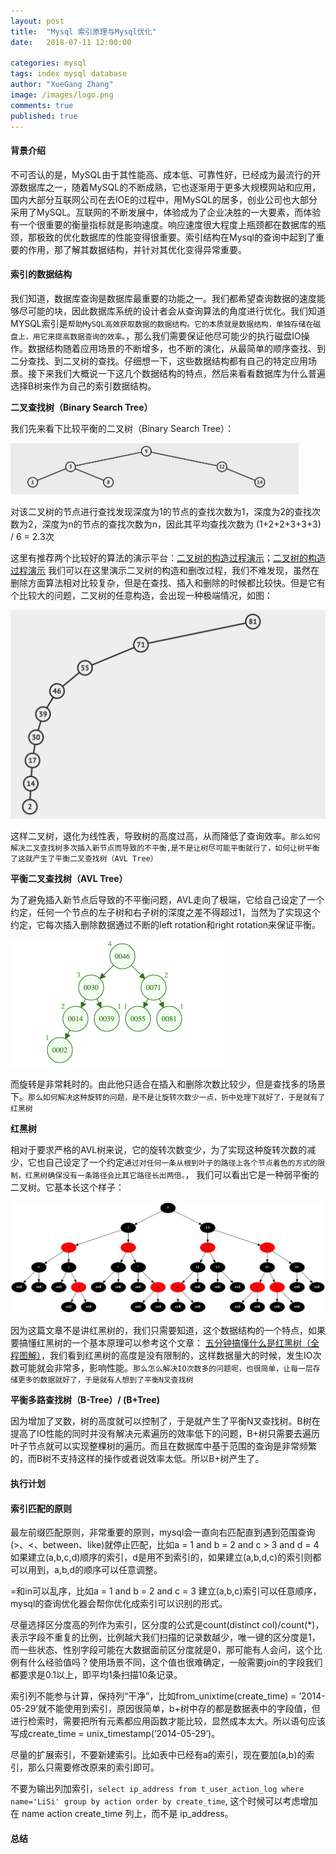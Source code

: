 ```yaml
---
layout: post
title:  "Mysql 索引原理与Mysql优化"
date:   2018-07-11 12:00:00

categories: mysql
tags: index mysql database
author: "XueGang Zhang"
image: /images/logo.png
comments: true
published: true
---
```


#### 背景介绍
不可否认的是，MySQL由于其性能高、成本低、可靠性好，已经成为最流行的开源数据库之一，随着MySQL的不断成熟，它也逐渐用于更多大规模网站和应用，国内大部分互联网公司在去IOE的过程中，用MySQL的居多，创业公司也大部分采用了MySQL。互联网的不断发展中，体验成为了企业决胜的一大要素，而体验有一个很重要的衡量指标就是影响速度。响应速度很大程度上瓶颈都在数据库的瓶颈，那极致的优化数据库的性能变得很重要。索引结构在Mysql的查询中起到了重要的作用，那了解其数据结构，并针对其优化变得异常重要。

#### 索引的数据结构

我们知道，数据库查询是数据库最重要的功能之一。我们都希望查询数据的速度能够尽可能的块，因此数据库系统的设计者会从查询算法的角度进行优化。我们知道MYSQL索引是`帮助MySQL高效获取数据的数据结构。它的本质就是数据结构，单独存储在磁盘上，用它来提高数据查询的效率。`，那么我们需要保证他尽可能少的执行磁盘IO操作。数据结构随着应用场景的不断增多，也不断的演化，从最简单的顺序查找、到二分查找、到二叉树的查找。仔细想一下，这些数据结构都有自己的特定应用场景。接下来我们大概说一下这几个数据结构的特点，然后来看看数据库为什么普遍选择B树来作为自己的索引数据结构。


**二叉查找树（Binary Search Tree）**

我们先来看下比较平衡的二叉树（Binary Search Tree）：

<img src="/assets/images/pictures/2019-10-15-mysql_index/BinarySearchTree.png" alt="二叉树" style="zoom:50%" />

对该二叉树的节点进行查找发现深度为1的节点的查找次数为1，深度为2的查找次数为2，深度为n的节点的查找次数为n，因此其平均查找次数为 (1+2+2+3+3+3) / 6 = 2.3次

这里有推荐两个比较好的算法的演示平台：[二叉树的构造过程演示](https://visualgo.net/zh/bst)；[二叉树的构造过程演示](https://www.cs.usfca.edu/~galles/visualization/flash.html) 我们可以在这里演示二叉树的构造和删改过程，我们不难发现，虽然在删除方面算法相对比较复杂，但是在查找、插入和删除的时候都比较快。但是它有个比较大的问题，二叉树的任意构造，会出现一种极端情况，如图：

<img src="/assets/images/pictures/2019-10-15-mysql_index/skewedleft.png" alt="二叉树" style="zoom:50%" />

这样二叉树，退化为线性表，导致树的高度过高，从而降低了查询效率。`那么如何解决二叉查找树多次插入新节点而导致的不平衡,是不是让树尽可能平衡就行了，如何让树平衡了这就产生了平衡二叉查找树（AVL Tree）`

**平衡二叉查找树（AVL Tree）**

为了避免插入新节点后导致的不平衡问题，AVL走向了极端，它给自己设定了一个约定，任何一个节点的左子树和右子树的深度之差不得超过1，当然为了实现这个约定，它每次插入删除数据通过不断的left rotation和right rotation来保证平衡。

<img src="/assets/images/pictures/2019-10-15-mysql_index/avl.png" alt="二叉树" style="zoom:50%" />

而旋转是非常耗时的。由此他只适合在插入和删除次数比较少，但是查找多的场景下。`那么如何解决这种旋转的问题，是不是让旋转次数少一点，折中处理下就好了，于是就有了红黑树`

**红黑树**

相对于要求严格的AVL树来说，它的旋转次数变少，为了实现这种旋转次数的减少，它也自己设定了一个约定`通过对任何一条从根到叶子的路径上各个节点着色的方式的限制，红黑树确保没有一条路径会比其它路径长出两倍。`， 我们可以看出它是一种弱平衡的二叉树。它基本长这个样子：

<img src="/assets/images/pictures/2019-10-15-mysql_index/redBlack.png" alt="二叉树" style="zoom:50%" />

因为这篇文章不是讲红黑树的，我们只需要知道，这个数据结构的一个特点，如果要搞懂红黑树的一个基本原理可以参考这个文章：
[五分钟搞懂什么是红黑树（全程图解）](https://www.toutiao.com/i6584714397543825927/?tt_from=weixin_moments&utm_campaign=client_share&wxshare_count=2&from=timeline&share_type=original&timestamp=1544587349&app=news_article&utm_source=weixin_moments&iid=53509037357&utm_medium=toutiao_android&group_id=6584714397543825927&pbid=6633976754150000142)，我们看到红黑树的高度是没有限制的，这样数据量大的时候，发生IO次数可能就会非常多，影响性能。`那么怎么解决IO次数多的问题呢，也很简单，让每一层存储更多的数据就好了，于是就有人想到了平衡N叉查找树`

**平衡多路查找树（B-Tree）/ (B+Tree)**

因为增加了叉数，树的高度就可以控制了，于是就产生了平衡N叉查找树。B树在提高了IO性能的同时并没有解决元素遍历的效率低下的问题，B+树只需要去遍历叶子节点就可以实现整棵树的遍历。而且在数据库中基于范围的查询是非常频繁的，而B树不支持这样的操作或者说效率太低。所以B+树产生了。


#### 执行计划


#### 索引匹配的原则

最左前缀匹配原则，非常重要的原则，mysql会一直向右匹配直到遇到范围查询(>、<、between、like)就停止匹配，比如a = 1 and b = 2 and c > 3 and d = 4 如果建立(a,b,c,d)顺序的索引，d是用不到索引的，如果建立(a,b,d,c)的索引则都可以用到，a,b,d的顺序可以任意调整。

=和in可以乱序，比如a = 1 and b = 2 and c = 3 建立(a,b,c)索引可以任意顺序，mysql的查询优化器会帮你优化成索引可以识别的形式。

尽量选择区分度高的列作为索引，区分度的公式是count(distinct col)/count(*)，表示字段不重复的比例，比例越大我们扫描的记录数越少，唯一键的区分度是1，而一些状态、性别字段可能在大数据面前区分度就是0，那可能有人会问，这个比例有什么经验值吗？使用场景不同，这个值也很难确定，一般需要join的字段我们都要求是0.1以上，即平均1条扫描10条记录。

索引列不能参与计算，保持列“干净”，比如from_unixtime(create_time) = ’2014-05-29’就不能使用到索引，原因很简单，b+树中存的都是数据表中的字段值，但进行检索时，需要把所有元素都应用函数才能比较，显然成本太大。所以语句应该写成create_time = unix_timestamp(’2014-05-29’)。

尽量的扩展索引，不要新建索引。比如表中已经有a的索引，现在要加(a,b)的索引，那么只需要修改原来的索引即可。

不要为输出列加索引，`select ip_address from t_user_action_log where name='LiSi' group by action order by create_time`, 这个时候可以考虑增加在 name action create_time 列上，而不是 ip_address。



#### 总结
